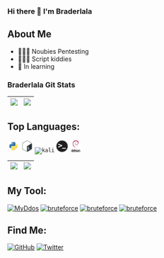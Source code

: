 ### Hi there 👋 I'm Braderlala

## About Me 
- 👨🏻‍💻 Noubies Pentesting
- 👨🏻‍💻 Script kiddies 
- 🔭 In learning

### Braderlala Git Stats
<img src="https://github-readme-stats.vercel.app/api?username=Braderlala&&show_icons=true&count_private=true&theme=radical"/>|<img src="https://github-readme-streak-stats.herokuapp.com/?user=Braderlala&theme=radical"/>|
|---|---|

## Top Languages:

<code><img height="27" src="https://raw.githubusercontent.com/github/explore/80688e429a7d4ef2fca1e82350fe8e3517d3494d/topics/python/python.png" alt="python"></code>
<code><img height="27" src="https://raw.githubusercontent.com/devicons/devicon/master/icons/bash/bash-plain.svg" alt="bash"></code>
<code><img height="27" src="https://pbs.twimg.com/profile_images/661994992878120961/rYruOQvA_400x400.png" alt="kali"></code>
<code><img height="27" src="https://raw.githubusercontent.com/github/explore/80688e429a7d4ef2fca1e82350fe8e3517d3494d/topics/terminal/terminal.png" alt="terminal"></code>
<code><img height="27" src="https://raw.githubusercontent.com/devicons/devicon/master/icons/debian/debian-original-wordmark.svg" alt="debian"></code>

<img src="https://github-readme-stats.vercel.app/api/top-langs/?username=Braderlala&layout=compact&theme=blueberry"/>|<img src="https://github-readme-stats.vercel.app/api/top-langs/?username=Braderlala&theme=blueberry&hide_langs_below=1"/>
|---|---|

## My Tool:

<a href="https://github.com/Braderlala/bruteforce"><img title="MyDdos" src="https://github-readme-stats.vercel.app/api/pin/?username=Braderlala&repo=MyDdos&theme=radical"></a>
<a href="https://github.com/Braderlala/Mywebdav"><img title="bruteforce" src="https://github-readme-stats.vercel.app/api/pin/?username=Braderlala&repo=Mywebdav&theme=radical"></a>
<a href="https://github.com/Braderlala/Myhtml"><img title="bruteforce" src="https://github-readme-stats.vercel.app/api/pin/?username=Braderlala&repo=Myhtml&theme=radical"></a>
<a href="https://github.com/Braderlala/shell-finder"><img title="bruteforce" src="https://github-readme-stats.vercel.app/api/pin/?username=Braderlala&repo=shell-finder&theme=radical"></a>

## Find Me:

<a href="https://github.com/Braderlala"><img height="27" src="https://pngimg.com/uploads/github/github_PNG15.png" alt="GitHub"></a>
<a href="https://twitter.com/Braderlala"><img src="https://img.shields.io/twitter/url?label=twitter&style=social&url=https%3A%2F%2Ffaisalfs10x.github.io" alt="Twitter"></a> 
